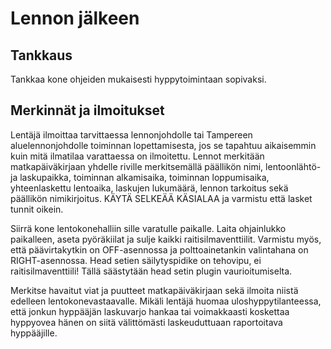 # Lennon jälkeen

## Tankkaus
Tankkaa kone ohjeiden mukaisesti hyppytoimintaan sopivaksi.
## Merkinnät ja ilmoitukset

Lentäjä ilmoittaa tarvittaessa lennonjohdolle tai Tampereen aluelennonjohdolle toiminnan lopettamisesta, jos se tapahtuu aikaisemmin kuin mitä ilmatilaa varattaessa on ilmoitettu. Lennot merkitään matkapäiväkirjaan yhdelle riville merkitsemällä päällikön nimi, lentoonlähtö- ja laskupaikka, toiminnan alkamisaika, toiminnan loppumisaika, yhteenlaskettu lentoaika, laskujen lukumäärä, lennon tarkoitus sekä päällikön nimikirjoitus. KÄYTÄ SELKEÄÄ KÄSIALAA ja varmistu että lasket tunnit oikein.

Siirrä kone lentokonehalliin sille varatulle paikalle. Laita ohjainlukko paikalleen, aseta pyöräkiilat ja sulje kaikki raitisilmaventtiilit. Varmistu myös, että päävirtakytkin on OFF-asennossa ja polttoainetankin valintahana on RIGHT-asennossa. Head setien säilytyspidike on tehovipu, ei raitisilmaventtiili! Tällä säästytään head setin plugin vaurioitumiselta.

Merkitse havaitut viat ja puutteet matkapäiväkirjaan sekä ilmoita niistä edelleen lentokonevastaavalle. Mikäli lentäjä huomaa uloshyppytilanteessa, että jonkun hyppääjän laskuvarjo hankaa tai voimakkaasti koskettaa hyppyovea hänen on siitä välittömästi laskeuduttuaan raportoitava hyppääjille.
